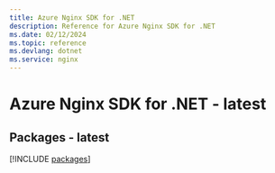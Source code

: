 ```yaml
---
title: Azure Nginx SDK for .NET
description: Reference for Azure Nginx SDK for .NET
ms.date: 02/12/2024
ms.topic: reference
ms.devlang: dotnet
ms.service: nginx
---
```

# Azure Nginx SDK for .NET - latest
## Packages - latest
[!INCLUDE [packages](nginx-index.md)]